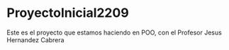 # ProyectoInicial2209
Este es el proyecto que estamos haciendo en POO, con el Profesor Jesus Hernandez Cabrera
